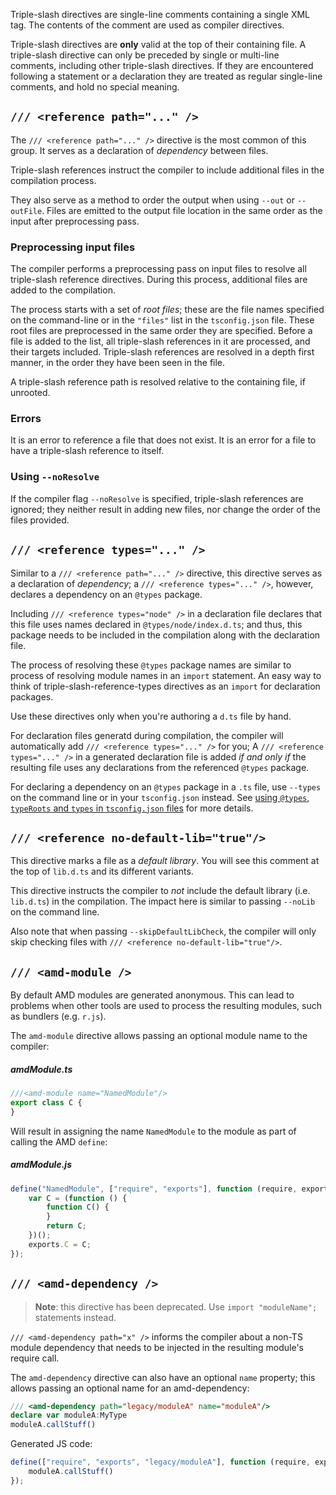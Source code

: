 Triple-slash directives are single-line comments containing a single XML tag.
The contents of the comment are used as compiler directives.

Triple-slash directives are **only** valid at the top of their containing file.
A triple-slash directive can only be preceded by single or multi-line comments, including other triple-slash directives.
If they are encountered following a statement or a declaration they are treated as regular single-line comments, and hold no special meaning.

## `/// <reference path="..." />`

The `/// <reference path="..." />` directive is the most common of this group.
It serves as a declaration of *dependency* between files.

Triple-slash references instruct the compiler to include additional files in the compilation process.

They also serve as a method to order the output when using `--out` or `--outFile`.
Files are emitted to the output file location in the same order as the input after preprocessing pass.

### Preprocessing input files

The compiler performs a preprocessing pass on input files to resolve all triple-slash reference directives.
During this process, additional files are added to the compilation.

The process starts with a set of *root files*;
these are the file names specified on the command-line or in the `"files"` list in the `tsconfig.json` file.
These root files are preprocessed in the same order they are specified.
Before a file is added to the list, all triple-slash references in it are processed, and their targets included.
Triple-slash references are resolved in a depth first manner, in the order they have been seen in the file.

A triple-slash reference path is resolved relative to the containing file, if unrooted.

### Errors

It is an error to reference a file that does not exist.
It is an error for a file to have a triple-slash reference to itself.

### Using `--noResolve`

If the compiler flag `--noResolve` is specified, triple-slash references are ignored; they neither result in adding new files, nor change the order of the files provided.

## `/// <reference types="..." />`

Similar to a `/// <reference path="..." />` directive,  this directive serves as a declaration of *dependency*;
a `/// <reference types="..." />`, however, declares a dependency on an `@types` package.

Including `/// <reference types="node" />` in a declaration file declares that this file uses names declared in `@types/node/index.d.ts`;
and thus, this package needs to be included in the compilation along with the declaration file.

The process of resolving these `@types` package names are similar to process of resolving module names in an `import` statement.
An easy way to think of triple-slash-reference-types directives as an `import` for declaration packages.

Use these directives only when you're authoring a `d.ts` file by hand.

For declaration files generatd during compilation, the compiler will automatically add `/// <reference types="..." />` for you;
A `/// <reference types="..." />` in a generated declaration file is added *if and only if* the resulting file uses any declarations from the referenced `@types` package.

For declaring a dependency on an `@types` package in a `.ts` file, use `--types` on the command line or in your `tsconfig.json` instead.
See [using `@types`, `typeRoots` and `types` in `tsconfig.json` files](./tsconfig.json.md#types-typeroots-and-types) for more details.

## `/// <reference no-default-lib="true"/>`

This directive marks a file as a *default library*.
You will see this comment at the top of `lib.d.ts` and its different variants.

This directive instructs the compiler to *not* include the default library (i.e. `lib.d.ts`) in the compilation.
The impact here is similar to passing `--noLib` on the command line.

Also note that when passing `--skipDefaultLibCheck`, the compiler will only skip checking files with `/// <reference no-default-lib="true"/>`.

## `/// <amd-module />`

By default AMD modules are generated anonymous.
This can lead to problems when other tools are used to process the resulting modules, such as bundlers (e.g. `r.js`).

The `amd-module` directive allows passing an optional module name to the compiler:

##### amdModule.ts

```ts
///<amd-module name="NamedModule"/>
export class C {
}
```

Will result in assigning the name `NamedModule` to the module as part of calling the AMD `define`:

##### amdModule.js

```js
define("NamedModule", ["require", "exports"], function (require, exports) {
    var C = (function () {
        function C() {
        }
        return C;
    })();
    exports.C = C;
});
```

## `/// <amd-dependency />`

> **Note**: this directive has been deprecated. Use `import "moduleName";` statements instead.

`/// <amd-dependency path="x" />` informs the compiler about a non-TS module dependency that needs to be injected in the resulting module's require call.

The `amd-dependency` directive can also have an optional `name` property; this allows passing an optional name for an amd-dependency:

```ts
/// <amd-dependency path="legacy/moduleA" name="moduleA"/>
declare var moduleA:MyType
moduleA.callStuff()
```

Generated JS code:

```js
define(["require", "exports", "legacy/moduleA"], function (require, exports, moduleA) {
    moduleA.callStuff()
});
```
